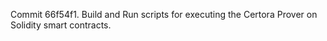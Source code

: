 Commit 66f54f1.                    Build and Run scripts for executing the Certora Prover on Solidity smart contracts.